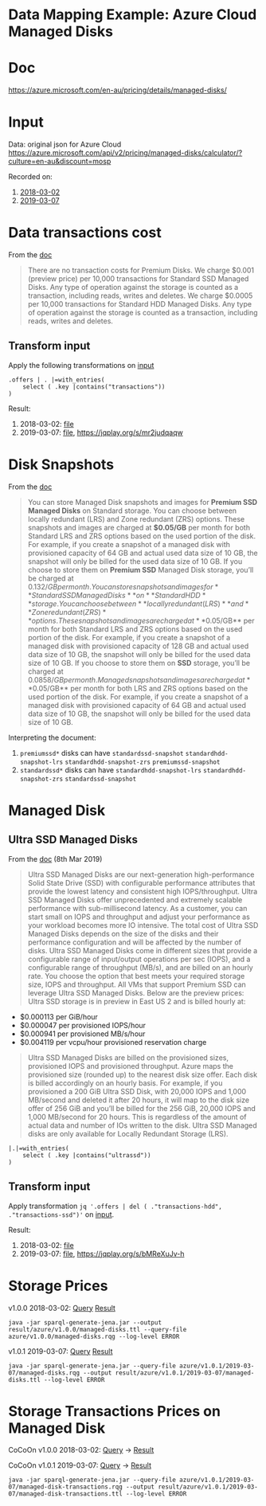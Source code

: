 # Data Mapping Example: Azure Cloud Managed Disks
# Doc
https://azure.microsoft.com/en-au/pricing/details/managed-disks/

# Input
Data: original json for Azure Cloud
https://azure.microsoft.com/api/v2/pricing/managed-disks/calculator/?culture=en-au&discount=mosp

Recorded on:
1. [2018-03-02](../data/azure/2018-03-02/managed-disks.json)
2. [2019-03-07](../data/azure/2019-03-07/managed-disks.json)

# Data transactions cost
From the [doc](#doc)
>There are no transaction costs for Premium Disks.
>We charge $0.001 (preview price) per 10,000 transactions for Standard SSD Managed Disks. Any type of operation against the storage is counted as a transaction, including reads, writes and deletes.
>We charge $0.0005 per 10,000 transactions for Standard HDD Managed Disks. Any type of operation against the storage is counted as a transaction, including reads, writes and deletes.

## Transform input
Apply the following transformations on [input](#input)
```
.offers | . |=with_entries(
    select ( .key |contains("transactions"))
)
```
Result:
1. 2018-03-02: [file](../jq/azure/2018-03-02/managed-disk-transactions.json)
2. 2019-03-07: [file](../jq/azure/2019-03-07/managed-disk-transactions.json), https://jqplay.org/s/mr2judqaqw

# Disk Snapshots
From the [doc](#doc)
>You can store Managed Disk snapshots and images for **Premium SSD Managed Disks** on Standard storage. You can choose between locally redundant (LRS) and Zone redundant (ZRS) options. These snapshots and images are charged at **$0.05/GB** per month for both Standard LRS and ZRS options based on the used portion of the disk. For example, if you create a snapshot of a managed disk with provisioned capacity of 64 GB and actual used data size of 10 GB, the snapshot will only be billed for the used data size of 10 GB. If you choose to store them on **Premium SSD** Managed Disk storage, you’ll be charged at $0.132/GB per month.
>You can store snapshots and images for **Standard SSD Managed Disks** on **Standard HDD** storage. You can choose between **locally redundant (LRS)** and **Zone redundant (ZRS)** options. These snapshots and images are charged at **$0.05/GB** per month for both Standard LRS and ZRS options based on the used portion of the disk. For example, if you create a snapshot of a managed disk with provisioned capacity of 128 GB and actual used data size of 10 GB, the snapshot will only be billed for the used data size of 10 GB. If you choose to store them on **SSD** storage, you’ll be charged at $0.0858/GB per month.
>Managed snapshots and images are charged at **$0.05/GB** per month for both LRS and ZRS options based on the used portion of the disk. For example, if you create a snapshot of a managed disk with provisioned capacity of 64 GB and actual used data size of 10 GB, the snapshot will only be billed for the used data size of 10 GB.

Interpreting the document:
1. `premiumssd*` disks can have
   `standardssd-snapshot` `standardhdd-snapshot-lrs` `standardhdd-snapshot-zrs` `premiumssd-snapshot`
2. `standardssd*` disks can have
   `standardhdd-snapshot-lrs` `standardhdd-snapshot-zrs` `standardssd-snapshot`

# Managed Disk
## Ultra SSD Managed Disks 
From the [doc](#doc) (8th Mar 2019)
>Ultra SSD Managed Disks are our next-generation high-performance Solid State Drive (SSD) with configurable performance attributes that provide the lowest latency and consistent high IOPS/throughput. Ultra SSD Managed Disks offer unprecedented and extremely scalable performance with sub-millisecond latency. As a customer, you can start small on IOPS and throughput and adjust your performance as your workload becomes more IO intensive.
>The total cost of Ultra SSD Managed Disks depends on the size of the disks and their performance configuration and will be affected by the number of disks.
>Ultra SSD Managed Disks come in different sizes that provide a configurable range of input/output operations per sec (IOPS), and a configurable range of throughput (MB/s), and are billed on an hourly rate. You choose the option that best meets your required storage size, IOPS and throughput. All VMs that support Premium SSD can leverage Ultra SSD Managed Disks.
>Below are the preview prices: Ultra SSD storage is in preview in East US 2 and is billed hourly at:
* $0.000113 per GiB/hour
* $0.000047 per provisioned IOPS/hour
* $0.000941 per provisioned MB/s/hour
* $0.004119 per vcpu/hour provisioned reservation charge 
>Ultra SSD Managed Disks are billed on the provisioned sizes, provisioned IOPS and provisioned throughput. Azure maps the provisioned size (rounded up) to the nearest disk size offer. Each disk is billed accordingly on an hourly basis. For example, if you provisioned a 200 GiB Ultra SSD Disk, with 20,000 IOPS and 1,000 MB/second and deleted it after 20 hours, it will map to the disk size offer of 256 GiB and you’ll be billed for the 256 GiB, 20,000 IOPS and 1,000 MB/second for 20 hours. This is regardless of the amount of actual data and number of IOs written to the disk.
>Ultra SSD Managed disks are only available for Locally Redundant Storage (LRS). 

```jq
|.|=with_entries(
    select ( .key |contains("ultrassd"))
)
```
## Transform input
Apply transformation `jq '.offers | del ( ."transactions-hdd", ."transactions-ssd")'`
on [input](#input).

Result:
1. 2018-03-02: [file](../jq/azure/2018-03-02/managed-disks.json)
2. 2019-03-07: [file](../jq/azure/2019-03-07/managed-disks.json), https://jqplay.org/s/bMReXuJv-h

# Storage Prices
v1.0.0 2018-03-02:
[Query](../sparql-generate/azure/v1.0.0/managed-disks.rqg)
[Result](../sparql-generate/result/azure/v1.0.0/managed-disks.ttl)
```
java -jar sparql-generate-jena.jar --output result/azure/v1.0.0/managed-disks.ttl --query-file azure/v1.0.0/managed-disks.rqg --log-level ERROR
```

v1.0.1 2019-03-07:
[Query](../sparql-generate/azure/v1.0.1/2019-03-07/managed-disks.rqg)
[Result](../sparql-generate/result/azure/v1.0.1/2019-03-07/managed-disks.ttl)
```
java -jar sparql-generate-jena.jar --query-file azure/v1.0.1/2019-03-07/managed-disks.rqg --output result/azure/v1.0.1/2019-03-07/managed-disks.ttl --log-level ERROR
```

# Storage Transactions Prices on Managed Disk
CoCoOn v1.0.0 2018-03-02:
[Query](../sparql-generate/azure/v1.0.0/managed-disk-transactions.rqg) ->
[Result](../sparql-generate/result/azure/v1.0.0/managed-disk-transactions.ttl)

CoCoOn v1.0.1 2019-03-07:
[Query](../sparql-generate/azure/v1.0.1/2019-03-07/managed-disk-transactions.rqg) ->
[Result](../sparql-generate/result/azure/v1.0.1/2019-03-07/managed-disk-transactions.ttl)
```
java -jar sparql-generate-jena.jar --query-file azure/v1.0.1/2019-03-07/managed-disk-transactions.rqg --output result/azure/v1.0.1/2019-03-07/managed-disk-transactions.ttl --log-level ERROR
```